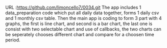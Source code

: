 URL :https://github.com/limoncello7/0034.git
The app includes 1 data_preparation code which put all daily data together, forms 1 daily csv and 1 monthly csv table.
Then the main app is coding to form 3 part with 4 graphs, the first is line chart, and second is a bar chart, the last one is consist with two selectable chart and use of callbacks, the two charts can be seperately chooses different chart and compare for a choosen time period.